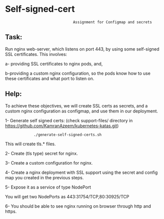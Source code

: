 # Self-signed-cert
                                   
                                   Assignment for Configmap and secrets

Task:
----

Run nginx web-server, which listens on port 443, by using some self-signed SSL certificates. This involves:

a- providing SSL certificates to nginx pods, and,

b-providing a custom nginx configuration, so the pods know how to use these certificates and what port to listen on.


Help:
-----

To achieve these objectives, we will create SSL certs as secrets, and a custom nginx configuration as configmap, and use them in our deployment.

1- Generate self signed certs: (check support-files/ directory in https://github.com/KamranAzeem/kubernetes-katas.git)

                 ./generate-self-signed-certs.sh

This will create tls.* files.

2- Create (tls type) secret for nginx.

3- Create a custom configuration for nginx.

4- Create a nginx deployment with SSL support using the secret and config map you created in the previous steps.

5- Expose it as a service of type NodePort

 You will get two NodePorts as  443:31754/TCP,80:30925/TCP


6- You should be able to see nginx running on browser through http and https.
